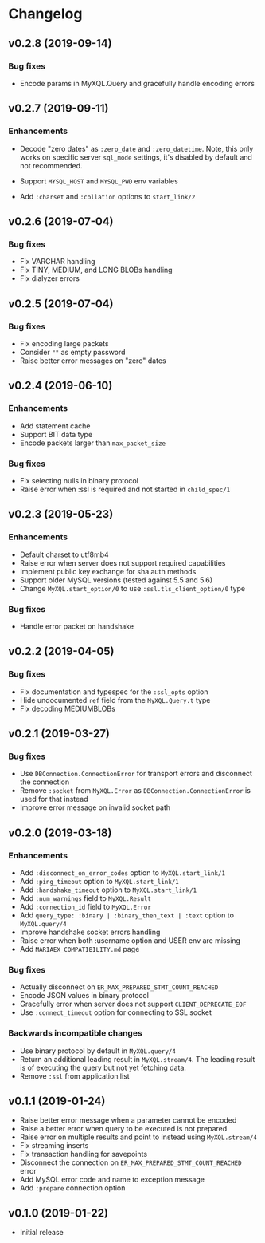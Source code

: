 # Changelog

## v0.2.8 (2019-09-14)

### Bug fixes

* Encode params in MyXQL.Query and gracefully handle encoding errors

## v0.2.7 (2019-09-11)

### Enhancements

* Decode "zero dates" as `:zero_date` and `:zero_datetime`. Note, this only works on specific
  server `sql_mode` settings, it's disabled by default and not recommended.

* Support `MYSQL_HOST` and `MYSQL_PWD` env variables

* Add `:charset` and `:collation` options to `start_link/2`

## v0.2.6 (2019-07-04)

### Bug fixes

* Fix VARCHAR handling
* Fix TINY, MEDIUM, and LONG BLOBs handling
* Fix dialyzer errors

## v0.2.5 (2019-07-04)

### Bug fixes

* Fix encoding large packets
* Consider `""` as empty password
* Raise better error messages on "zero" dates

## v0.2.4 (2019-06-10)

### Enhancements

* Add statement cache
* Support BIT data type
* Encode packets larger than `max_packet_size`

### Bug fixes

* Fix selecting nulls in binary protocol
* Raise error when :ssl is required and not started in `child_spec/1`

## v0.2.3 (2019-05-23)

### Enhancements

* Default charset to utf8mb4
* Raise error when server does not support required capabilities
* Implement public key exchange for sha auth methods
* Support older MySQL versions (tested against 5.5 and 5.6)
* Change `MyXQL.start_option/0` to use `:ssl.tls_client_option/0` type

### Bug fixes

* Handle error packet on handshake

## v0.2.2 (2019-04-05)

### Bug fixes

* Fix documentation and typespec for the `:ssl_opts` option
* Hide undocumented `ref` field from the `MyXQL.Query.t` type
* Fix decoding MEDIUMBLOBs

## v0.2.1 (2019-03-27)

### Bug fixes

* Use `DBConnection.ConnectionError` for transport errors and disconnect the connection
* Remove `:socket` from `MyXQL.Error` as `DBConnection.ConnectionError` is used for that instead
* Improve error message on invalid socket path

## v0.2.0 (2019-03-18)

### Enhancements

* Add `:disconnect_on_error_codes` option to `MyXQL.start_link/1`
* Add `:ping_timeout` option to `MyXQL.start_link/1`
* Add `:handshake_timeout` option to `MyXQL.start_link/1`
* Add `:num_warnings` field to `MyXQL.Result`
* Add `:connection_id` field to `MyXQL.Error`
* Add `query_type: :binary | :binary_then_text | :text` option to `MyXQL.query/4`
* Improve handshake socket errors handling
* Raise error when both :username option and USER env are missing
* Add `MARIAEX_COMPATIBILITY.md` page

### Bug fixes

* Actually disconnect on `ER_MAX_PREPARED_STMT_COUNT_REACHED`
* Encode JSON values in binary protocol
* Gracefully error when server does not support `CLIENT_DEPRECATE_EOF`
* Use `:connect_timeout` option for connecting to SSL socket

### Backwards incompatible changes

* Use binary protocol by default in `MyXQL.query/4`
* Return an additional leading result in `MyXQL.stream/4`.
  The leading result is of executing the query but not yet fetching data.
* Remove `:ssl` from application list

## v0.1.1 (2019-01-24)

* Raise better error message when a parameter cannot be encoded
* Raise a better error when query to be executed is not prepared
* Raise error on multiple results and point to instead using `MyXQL.stream/4`
* Fix streaming inserts
* Fix transaction handling for savepoints
* Disconnect the connection on `ER_MAX_PREPARED_STMT_COUNT_REACHED` error
* Add MySQL error code and name to exception message
* Add `:prepare` connection option

## v0.1.0 (2019-01-22)

* Initial release
